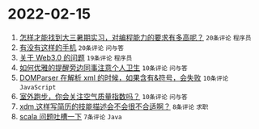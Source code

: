 # 2022-02-15

1. [怎样才能找到大三暑期实习，对编程能力的要求有多高呢？](https://www.v2ex.com/t/833897) `20条评论` `程序员`
1. [有没有这样的手机](https://www.v2ex.com/t/833896) `20条评论` `问与答`
1. [关于 Web3.0 的问题](https://www.v2ex.com/t/833901) `19条评论` `程序员`
1. [如何优雅的提醒旁边同事注意个人卫生](https://www.v2ex.com/t/833917) `10条评论` `问与答`
1. [DOMParser 在解析 xml 的时候，如果含有&符号，会失败](https://www.v2ex.com/t/833899) `10条评论` `JavaScript`
1. [室外跑步，你会关注空气质量指数吗？](https://www.v2ex.com/t/833894) `10条评论` `问与答`
1. [xdm,这样写简历的技能描述会不会很不合适啊？](https://www.v2ex.com/t/833919) `8条评论` `求职`
1. [scala 问题吐槽一下](https://www.v2ex.com/t/833909) `7条评论` `Java`
